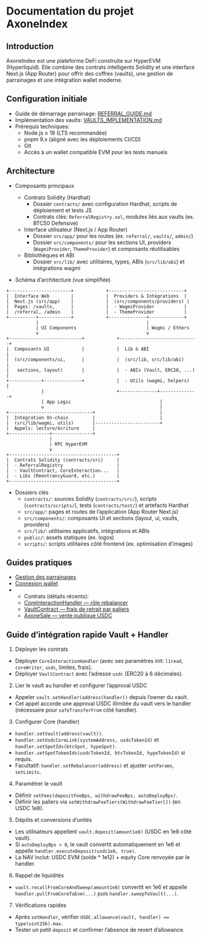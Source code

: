 # Documentation du projet AxoneIndex

## Introduction
AxoneIndex est une plateforme DeFi construite sur HyperEVM (Hyperliquid). Elle combine des contrats intelligents Solidity et une interface Next.js (App Router) pour offrir des coffres (vaults), une gestion de parrainages et une intégration wallet moderne.

## Configuration initiale
- Guide de démarrage parrainage: [REFERRAL_GUIDE.md](../REFERRAL_GUIDE.md)
- Implémentation des vaults: [VAULTS_IMPLEMENTATION.md](../VAULTS_IMPLEMENTATION.md)
- Prérequis techniques:
  - Node.js ≥ 18 (LTS recommandée)
  - pnpm 9.x (aligné avec les déploiements CI/CD)
  - Git
  - Accès à un wallet compatible EVM pour les tests manuels

## Architecture
- Composants principaux
  - Contrats Solidity (Hardhat)
    - Dossier `contracts/` avec configuration Hardhat, scripts de déploiement et tests JS
    - Contrats clés: `ReferralRegistry.sol`, modules liés aux vaults (ex. BTC50 Defensive)
  - Interface utilisateur (Next.js / App Router)
    - Dossier `src/app/` pour les routes (ex. `referral/`, `vaults/`, `admin/`)
    - Dossier `src/components/` pour les sections UI, providers (`WagmiProvider`, `ThemeProvider`) et composants réutilisables
  - Bibliothèques et ABI
    - Dossier `src/lib/` avec utilitaires, types, ABIs (`src/lib/abi`) et intégrations wagmi

- Schéma d’architecture (vue simplifiée)
```
+-----------------------+            +----------------------------+
|  Interface Web        |            |  Providers & Intégrations  |
|  Next.js (src/app)    |            |  (src/components/providers) |
|  Pages: /vaults,      |            |  - WagmiProvider           |
|  /referral, /admin    |            |  - ThemeProvider           |
+----------+------------+            +--------------+-------------+
           |                                        |
           | UI Components                          | Wagmi / Ethers
           v                                        v
+---------------------------+            +-----------------------------+
|  Composants UI            |            |  Lib & ABI                  |
|  (src/components/ui,      |            |  (src/lib, src/lib/abi)     |
|   sections, layout)       |            |  - ABIs (Vault, ERC20, ...) |
+------------+--------------+            |  - Utils (wagmi, helpers)   |
             |                           +--------------+--------------+
             | App Logic                                 |
             v                                           |
+-------------------------------+                        |
|  Intégration On-chain         |                        |
|  (src/lib/wagmi, utils)       |------------------------+
|  Appels: lecture/écriture     |
+---------------+---------------+
                |
                | RPC HyperEVM
                v
+----------------------------------------+
|  Contrats Solidity (contracts/src)     |
|  - ReferralRegistry                    |
|  - VaultContract, CoreInteraction...   |
|  - Libs (ReentrancyGuard, etc.)        |
+----------------------------------------+
```

- Dossiers clés
  - `contracts/`: sources Solidity (`contracts/src/`), scripts (`contracts/scripts/`), tests (`contracts/test/`) et artefacts Hardhat
  - `src/app/`: pages et routes de l’application (App Router Next.js)
  - `src/components/`: composants UI et sections (layout, ui, vaults, providers)
  - `src/lib/`: utilitaires applicatifs, intégrations et ABIs
  - `public/`: assets statiques (ex. logos)
  - `scripts/`: scripts utilitaires côté frontend (ex. optimisation d’images)

## Guides pratiques
- [Gestion des parrainages](../REFERRAL_MANAGEMENT_GUIDE.md)
- [Connexion wallet](../WALLET_CONNECTION_GUIDE.md)
- - Contrats (détails récents):
  - [CoreInteractionHandler — rôle rebalancer](./contracts/CoreInteractionHandler.md)
  - [VaultContract — frais de retrait par paliers](./contracts/VaultContract.md)
  - [AxoneSale — vente publique USDC](./contracts/AxoneSale.md)

## Guide d’intégration rapide Vault + Handler

1) Déployer les contrats
- Déployer `CoreInteractionHandler` (avec ses paramètres init: `l1read`, `coreWriter`, `usdc`, limites, frais).
- Déployer `VaultContract` avec l’adresse `usdc` (ERC20 à 6 décimales).

2) Lier le vault au handler et configurer l’approval USDC
- Appeler `vault.setHandler(address(handler))` depuis l’owner du vault.
- Cet appel accorde une approval USDC illimitée du vault vers le handler (nécessaire pour `safeTransferFrom` côté handler).

3) Configurer Core (handler)
- `handler.setVault(address(vault))`.
- `handler.setUsdcCoreLink(systemAddress, usdcTokenId)` et `handler.setSpotIds(btcSpot, hypeSpot)`.
- `handler.setSpotTokenIds(usdcTokenId, btcTokenId, hypeTokenId)` si requis.
- Facultatif: `handler.setRebalancer(address)` et ajuster `setParams`, `setLimits`.

4) Paramétrer le vault
- Définir `setFees(depositFeeBps, withdrawFeeBps, autoDeployBps)`.
- Définir les paliers via `setWithdrawFeeTiers(WithdrawFeeTier[])` (en USDC 1e8).

5) Dépôts et conversions d’unités
- Les utilisateurs appellent `vault.deposit(amount1e8)` (USDC en 1e8 côté vault).
- Si `autoDeployBps > 0`, le vault convertit automatiquement en 1e6 et appelle `handler.executeDeposit(usdc1e6, true)`.
- La NAV inclut: USDC EVM (solde * 1e12) + equity Core renvoyée par le handler.

6) Rappel de liquidités
- `vault.recallFromCoreAndSweep(amount1e8)` convertit en 1e6 et appelle `handler.pullFromCoreToEvm(...)` puis `handler.sweepToVault(...)`.

7) Vérifications rapides
- Après `setHandler`, vérifier `USDC.allowance(vault, handler) == type(uint256).max`.
- Tester un petit `deposit` et confirmer l’absence de revert d’allowance.
